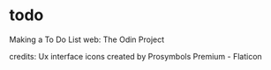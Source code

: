 # todo
Making a To Do List web: The Odin Project


credits:
Ux interface icons created by Prosymbols Premium - Flaticon